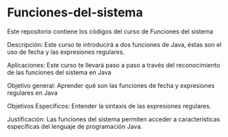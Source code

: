 # Funciones-del-sistema
Este repositorio contiene los códigos del curso de Funciones del sistema


Descripción:
Este curso te introducirá a dos funciones de Java, éstas son el uso de fecha y las expresiones regulares.

Aplicaciones:
Este curso te llevará paso a paso a través del reconocimiento de las funciones del sistema en Java

Objetivo general:
Aprender qué son las funciones de fecha y expresiones regulares en Java

Objetivos Específicos:
Entender la sintaxis de las expresiones regulares. 

Justificación:
Las funciones del sistema permiten acceder a características específicas del lenguaje de programación Java.

